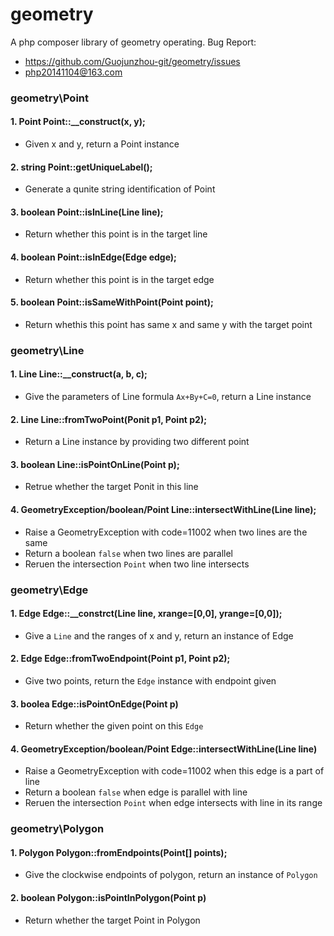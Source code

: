# geometry
A php composer library of geometry operating. Bug Report:<br/>
- https://github.com/Guojunzhou-git/geometry/issues
- php20141104@163.com

### geometry\Point
#### 1. Point Point::__construct(x, y);
- Given x and y, return a Point instance
#### 2. string Point::getUniqueLabel();
- Generate a qunite string identification of Point
#### 3. boolean Point::isInLine(Line line);
- Return whether this point is in the target line
#### 4. boolean Point::isInEdge(Edge edge);
- Return whether this point is in the target edge
#### 5. boolean Point::isSameWithPoint(Point point);
- Return whethis this point has same x and same y with the target point
### geometry\Line
#### 1. Line Line::__construct(a, b, c);
- Give the parameters of Line formula `Ax+By+C=0`, return a Line instance
#### 2. Line Line::fromTwoPoint(Ponit p1, Point p2);
- Return a Line instance by providing two different point
#### 3. boolean Line::isPointOnLine(Point p);
- Retrue whether the target Ponit in this line
#### 4. GeometryException/boolean/Point Line::intersectWithLine(Line line);
- Raise a GeometryException with code=11002 when two lines are the same
- Return a boolean `false` when two lines are parallel
- Reruen the intersection `Point` when two line intersects
### geometry\Edge
#### 1. Edge Edge::__constrct(Line line, xrange=[0,0], yrange=[0,0]);
- Give a `Line` and the ranges of x and y, return an instance of Edge
#### 2. Edge Edge::fromTwoEndpoint(Point p1, Point p2);
- Give two points, return the `Edge` instance with endpoint given
#### 3. boolea Edge::isPointOnEdge(Point p)
- Return whether the given point on this `Edge`
#### 4. GeometryException/boolean/Point Edge::intersectWithLine(Line line)
- Raise a GeometryException with code=11002 when this edge is a part of line
- Return a boolean `false` when edge is parallel with line
- Reruen the intersection `Point` when edge intersects with line in its range
### geometry\Polygon
#### 1. Polygon Polygon::fromEndpoints(Point[] points);
- Give the clockwise endpoints of polygon, return an instance of `Polygon`
#### 2. boolean Polygon::isPointInPolygon(Point p)
- Return whether the target Point in Polygon
